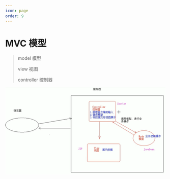 ```yaml
---
icon: page
order: 9
---
```

# MVC 模型

> model 模型
>
> view 视图
>
> controller 控制器

![image-20230417151735609](./assets/image-20230417151735609.png)
